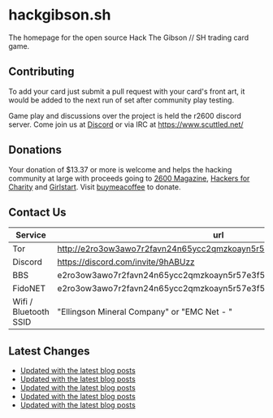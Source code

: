 # hackgibson.sh
The homepage for the open source Hack The Gibson // SH trading card game.


## Contributing

To add your card just submit a pull request with your card's front art, it would be added to the next run of set after community play testing.

Game play and discussions over the project is held the r2600 discord server. Come join us at [Discord](https://discord.com/invite/9hABUzz) or via IRC at https://www.scuttled.net/


## Donations

Your donation of $13.37 or more is welcome and helps the hacking community at large with proceeds going to [2600 Magazine](https://2600.com/), [Hackers for Charity](https://hackersforcharity.org) and [Girlstart](https://girlstart.org).  Visit [buymeacoffee](https://www.buymeacoffee.com/hackgibson.sh) to donate.


## Contact Us

Service | url
-|-
Tor | http://e2ro3ow3awo7r2favn24n65ycc2qmzkoayn5r57e3f56nvjwdcgg32ad.onion
Discord | https://discord.com/invite/9hABUzz
BBS | e2ro3ow3awo7r2favn24n65ycc2qmzkoayn5r57e3f56nvjwdcgg32ad.onion:23
FidoNET | e2ro3ow3awo7r2favn24n65ycc2qmzkoayn5r57e3f56nvjwdcgg32ad.onion:24554
Wifi / Bluetooth SSID | "Ellingson Mineral Company" or "EMC Net - <fidonet address>"

## Latest Changes
<!-- BLOG-POST-LIST:START -->
- [Updated with the latest blog posts](https://github.com/DFW2600/hackgibson.sh/commit/c36383b7b7aa73e621af27700ef2c312daa8fda9)
- [Updated with the latest blog posts](https://github.com/DFW2600/hackgibson.sh/commit/8f1426826d6f213b5a54a03caad6338b0d401319)
- [Updated with the latest blog posts](https://github.com/DFW2600/hackgibson.sh/commit/2fefbf4ae0cf54783dcd57e0d0efda285553d369)
- [Updated with the latest blog posts](https://github.com/DFW2600/hackgibson.sh/commit/5adf3adbff0975a0f00f682ddc71e14e419deb54)
- [Updated with the latest blog posts](https://github.com/DFW2600/hackgibson.sh/commit/fca513c44a169ed253edd21a9d79bf05e7bb6990)
<!-- BLOG-POST-LIST:END -->
